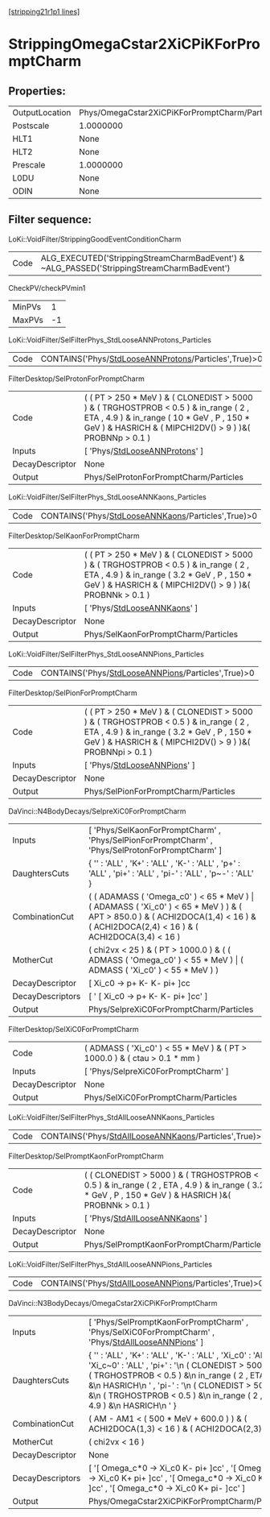 [[stripping21r1p1 lines]](./stripping21r1p1-index)

# StrippingOmegaCstar2XiCPiKForPromptCharm

## Properties:

|                |                                                |
|----------------|------------------------------------------------|
| OutputLocation | Phys/OmegaCstar2XiCPiKForPromptCharm/Particles |
| Postscale      | 1.0000000                                      |
| HLT1           | None                                           |
| HLT2           | None                                           |
| Prescale       | 1.0000000                                      |
| L0DU           | None                                           |
| ODIN           | None                                           |

## Filter sequence:

LoKi::VoidFilter/StrippingGoodEventConditionCharm

|      |                                                                                            |
|------|--------------------------------------------------------------------------------------------|
| Code | ALG_EXECUTED('StrippingStreamCharmBadEvent') & ~ALG_PASSED('StrippingStreamCharmBadEvent') |

CheckPV/checkPVmin1

|        |     |
|--------|-----|
| MinPVs | 1   |
| MaxPVs | -1  |

LoKi::VoidFilter/SelFilterPhys_StdLooseANNProtons_Particles

|      |                                                                                                               |
|------|---------------------------------------------------------------------------------------------------------------|
| Code | CONTAINS('Phys/[StdLooseANNProtons](./stripping21r1p1-commonparticles-stdlooseannprotons)/Particles',True)\>0 |

FilterDesktop/SelProtonForPromptCharm

|                 |                                                                                                                                                                                                      |
|-----------------|------------------------------------------------------------------------------------------------------------------------------------------------------------------------------------------------------|
| Code            | ( ( PT \> 250 \* MeV ) & ( CLONEDIST \> 5000 ) & ( TRGHOSTPROB \< 0.5 ) & in_range ( 2 , ETA , 4.9 ) & in_range ( 10 \* GeV , P , 150 \* GeV ) & HASRICH & ( MIPCHI2DV() \> 9 ) )&( PROBNNp \> 0.1 ) |
| Inputs          | [ 'Phys/[StdLooseANNProtons](./stripping21r1p1-commonparticles-stdlooseannprotons)' ]                                                                                                              |
| DecayDescriptor | None                                                                                                                                                                                                 |
| Output          | Phys/SelProtonForPromptCharm/Particles                                                                                                                                                               |

LoKi::VoidFilter/SelFilterPhys_StdLooseANNKaons_Particles

|      |                                                                                                           |
|------|-----------------------------------------------------------------------------------------------------------|
| Code | CONTAINS('Phys/[StdLooseANNKaons](./stripping21r1p1-commonparticles-stdlooseannkaons)/Particles',True)\>0 |

FilterDesktop/SelKaonForPromptCharm

|                 |                                                                                                                                                                                                       |
|-----------------|-------------------------------------------------------------------------------------------------------------------------------------------------------------------------------------------------------|
| Code            | ( ( PT \> 250 \* MeV ) & ( CLONEDIST \> 5000 ) & ( TRGHOSTPROB \< 0.5 ) & in_range ( 2 , ETA , 4.9 ) & in_range ( 3.2 \* GeV , P , 150 \* GeV ) & HASRICH & ( MIPCHI2DV() \> 9 ) )&( PROBNNk \> 0.1 ) |
| Inputs          | [ 'Phys/[StdLooseANNKaons](./stripping21r1p1-commonparticles-stdlooseannkaons)' ]                                                                                                                   |
| DecayDescriptor | None                                                                                                                                                                                                  |
| Output          | Phys/SelKaonForPromptCharm/Particles                                                                                                                                                                  |

LoKi::VoidFilter/SelFilterPhys_StdLooseANNPions_Particles

|      |                                                                                                           |
|------|-----------------------------------------------------------------------------------------------------------|
| Code | CONTAINS('Phys/[StdLooseANNPions](./stripping21r1p1-commonparticles-stdlooseannpions)/Particles',True)\>0 |

FilterDesktop/SelPionForPromptCharm

|                 |                                                                                                                                                                                                        |
|-----------------|--------------------------------------------------------------------------------------------------------------------------------------------------------------------------------------------------------|
| Code            | ( ( PT \> 250 \* MeV ) & ( CLONEDIST \> 5000 ) & ( TRGHOSTPROB \< 0.5 ) & in_range ( 2 , ETA , 4.9 ) & in_range ( 3.2 \* GeV , P , 150 \* GeV ) & HASRICH & ( MIPCHI2DV() \> 9 ) )&( PROBNNpi \> 0.1 ) |
| Inputs          | [ 'Phys/[StdLooseANNPions](./stripping21r1p1-commonparticles-stdlooseannpions)' ]                                                                                                                    |
| DecayDescriptor | None                                                                                                                                                                                                   |
| Output          | Phys/SelPionForPromptCharm/Particles                                                                                                                                                                   |

DaVinci::N4BodyDecays/SelpreXiC0ForPromptCharm

|                  |                                                                                                                                                                                         |
|------------------|-----------------------------------------------------------------------------------------------------------------------------------------------------------------------------------------|
| Inputs           | [ 'Phys/SelKaonForPromptCharm' , 'Phys/SelPionForPromptCharm' , 'Phys/SelProtonForPromptCharm' ]                                                                                      |
| DaughtersCuts    | { '' : 'ALL' , 'K+' : 'ALL' , 'K-' : 'ALL' , 'p+' : 'ALL' , 'pi+' : 'ALL' , 'pi-' : 'ALL' , 'p~-' : 'ALL' }                                                                             |
| CombinationCut   | ( ( ADAMASS ( 'Omega_c0' ) \< 65 \* MeV ) \| ( ADAMASS ( 'Xi_c0' ) \< 65 \* MeV ) ) & ( APT \> 850.0 ) & ( ACHI2DOCA(1,4) \< 16 ) & ( ACHI2DOCA(2,4) \< 16 ) & ( ACHI2DOCA(3,4) \< 16 ) |
| MotherCut        | ( chi2vx \< 25 ) & ( PT \> 1000.0 ) & ( ( ADMASS ( 'Omega_c0' ) \< 55 \* MeV ) \| ( ADMASS ( 'Xi_c0' ) \< 55 \* MeV ) )                                                                 |
| DecayDescriptor  | [ Xi_c0 -\> p+ K- K- pi+ ]cc                                                                                                                                                          |
| DecayDescriptors | [ ' [ Xi_c0 -\> p+ K- K- pi+ ]cc' ]                                                                                                                                                 |
| Output           | Phys/SelpreXiC0ForPromptCharm/Particles                                                                                                                                                 |

FilterDesktop/SelXiC0ForPromptCharm

|                 |                                                                                |
|-----------------|--------------------------------------------------------------------------------|
| Code            | ( ADMASS ( 'Xi_c0' ) \< 55 \* MeV ) & ( PT \> 1000.0 ) & ( ctau \> 0.1 \* mm ) |
| Inputs          | [ 'Phys/SelpreXiC0ForPromptCharm' ]                                          |
| DecayDescriptor | None                                                                           |
| Output          | Phys/SelXiC0ForPromptCharm/Particles                                           |

LoKi::VoidFilter/SelFilterPhys_StdAllLooseANNKaons_Particles

|      |                                                                                                                 |
|------|-----------------------------------------------------------------------------------------------------------------|
| Code | CONTAINS('Phys/[StdAllLooseANNKaons](./stripping21r1p1-commonparticles-stdalllooseannkaons)/Particles',True)\>0 |

FilterDesktop/SelPromptKaonForPromptCharm

|                 |                                                                                                                                                         |
|-----------------|---------------------------------------------------------------------------------------------------------------------------------------------------------|
| Code            | ( ( CLONEDIST \> 5000 ) & ( TRGHOSTPROB \< 0.5 ) & in_range ( 2 , ETA , 4.9 ) & in_range ( 3.2 \* GeV , P , 150 \* GeV ) & HASRICH )&( PROBNNk \> 0.1 ) |
| Inputs          | [ 'Phys/[StdAllLooseANNKaons](./stripping21r1p1-commonparticles-stdalllooseannkaons)' ]                                                               |
| DecayDescriptor | None                                                                                                                                                    |
| Output          | Phys/SelPromptKaonForPromptCharm/Particles                                                                                                              |

LoKi::VoidFilter/SelFilterPhys_StdAllLooseANNPions_Particles

|      |                                                                                                                 |
|------|-----------------------------------------------------------------------------------------------------------------|
| Code | CONTAINS('Phys/[StdAllLooseANNPions](./stripping21r1p1-commonparticles-stdalllooseannpions)/Particles',True)\>0 |

DaVinci::N3BodyDecays/OmegaCstar2XiCPiKForPromptCharm

|                  |                                                                                                                                                                                                                                                                                                               |
|------------------|---------------------------------------------------------------------------------------------------------------------------------------------------------------------------------------------------------------------------------------------------------------------------------------------------------------|
| Inputs           | [ 'Phys/SelPromptKaonForPromptCharm' , 'Phys/SelXiC0ForPromptCharm' , 'Phys/[StdAllLooseANNPions](./stripping21r1p1-commonparticles-stdalllooseannpions)' ]                                                                                                                                                 |
| DaughtersCuts    | { '' : 'ALL' , 'K+' : 'ALL' , 'K-' : 'ALL' , 'Xi_c0' : 'ALL' , 'Xi_c~0' : 'ALL' , 'pi+' : '\n ( CLONEDIST \> 5000 ) &\n ( TRGHOSTPROB \< 0.5 ) &\n in_range ( 2 , ETA , 4.9 ) &\n HASRICH\n ' , 'pi-' : '\n ( CLONEDIST \> 5000 ) &\n ( TRGHOSTPROB \< 0.5 ) &\n in_range ( 2 , ETA , 4.9 ) &\n HASRICH\n ' } |
| CombinationCut   | ( AM - AM1 \< ( 500 \* MeV + 600.0 ) ) & ( ACHI2DOCA(1,3) \< 16 ) & ( ACHI2DOCA(2,3) \< 16 )                                                                                                                                                                                                                  |
| MotherCut        | ( chi2vx \< 16 )                                                                                                                                                                                                                                                                                              |
| DecayDescriptor  | None                                                                                                                                                                                                                                                                                                          |
| DecayDescriptors | [ '[ Omega_c\*0 -\> Xi_c0 K- pi+ ]cc' , '[ Omega_c\*0 -\> Xi_c0 K+ pi+ ]cc' , '[ Omega_c\*0 -\> Xi_c0 K- pi- ]cc' , '[ Omega_c\*0 -\> Xi_c0 K+ pi- ]cc' ]                                                                                                                                           |
| Output           | Phys/OmegaCstar2XiCPiKForPromptCharm/Particles                                                                                                                                                                                                                                                                |
